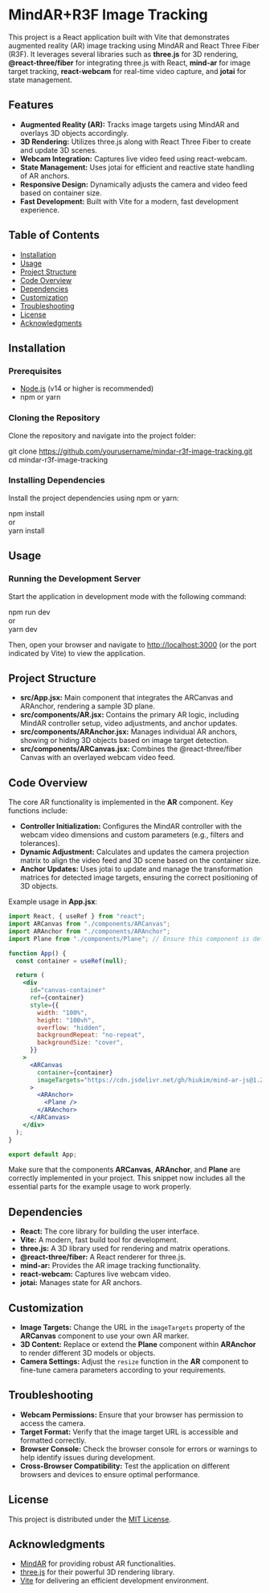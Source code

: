 # MindAR+R3F Image Tracking

This project is a React application built with Vite that demonstrates augmented reality (AR) image tracking using MindAR and React Three Fiber (R3F). It leverages several libraries such as **three.js** for 3D rendering, **@react-three/fiber** for integrating three.js with React, **mind-ar** for image target tracking, **react-webcam** for real-time video capture, and **jotai** for state management.

## Features

- **Augmented Reality (AR):** Tracks image targets using MindAR and overlays 3D objects accordingly.
- **3D Rendering:** Utilizes three.js along with React Three Fiber to create and update 3D scenes.
- **Webcam Integration:** Captures live video feed using react-webcam.
- **State Management:** Uses jotai for efficient and reactive state handling of AR anchors.
- **Responsive Design:** Dynamically adjusts the camera and video feed based on container size.
- **Fast Development:** Built with Vite for a modern, fast development experience.

## Table of Contents

- [Installation](#installation)
- [Usage](#usage)
- [Project Structure](#project-structure)
- [Code Overview](#code-overview)
- [Dependencies](#dependencies)
- [Customization](#customization)
- [Troubleshooting](#troubleshooting)
- [License](#license)
- [Acknowledgments](#acknowledgments)

## Installation

### Prerequisites

- [Node.js](https://nodejs.org/) (v14 or higher is recommended)
- npm or yarn

### Cloning the Repository

Clone the repository and navigate into the project folder:

git clone https://github.com/yourusername/mindar-r3f-image-tracking.git  
cd mindar-r3f-image-tracking

### Installing Dependencies

Install the project dependencies using npm or yarn:

npm install  
or  
yarn install

## Usage

### Running the Development Server

Start the application in development mode with the following command:

npm run dev  
or  
yarn dev

Then, open your browser and navigate to [http://localhost:3000](http://localhost:3000) (or the port indicated by Vite) to view the application.

## Project Structure

- **src/App.jsx:** Main component that integrates the ARCanvas and ARAnchor, rendering a sample 3D plane.
- **src/components/AR.jsx:** Contains the primary AR logic, including MindAR controller setup, video adjustments, and anchor updates.
- **src/components/ARAnchor.jsx:** Manages individual AR anchors, showing or hiding 3D objects based on image target detection.
- **src/components/ARCanvas.jsx:** Combines the @react-three/fiber Canvas with an overlayed webcam video feed.

## Code Overview

The core AR functionality is implemented in the **AR** component. Key functions include:

- **Controller Initialization:** Configures the MindAR controller with the webcam video dimensions and custom parameters (e.g., filters and tolerances).
- **Dynamic Adjustment:** Calculates and updates the camera projection matrix to align the video feed and 3D scene based on the container size.
- **Anchor Updates:** Uses jotai to update and manage the transformation matrices for detected image targets, ensuring the correct positioning of 3D objects.

Example usage in **App.jsx**:


```jsx
import React, { useRef } from "react";
import ARCanvas from "./components/ARCanvas";
import ARAnchor from "./components/ARAnchor";
import Plane from "./components/Plane"; // Ensure this component is defined or adjust the import accordingly

function App() {
  const container = useRef(null);

  return (
    <div
      id="canvas-container"
      ref={container}
      style={{
        width: "100%",
        height: "100vh",
        overflow: "hidden",
        backgroundRepeat: "no-repeat",
        backgroundSize: "cover",
      }}
    >
      <ARCanvas
        container={container}
        imageTargets="https://cdn.jsdelivr.net/gh/hiukim/mind-ar-js@1.2.5/examples/image-tracking/assets/card-example/card.mind"
      >
        <ARAnchor>
          <Plane />
        </ARAnchor>
      </ARCanvas>
    </div>
  );
}

export default App;
```

Make sure that the components **ARCanvas**, **ARAnchor**, and **Plane** are correctly implemented in your project. This snippet now includes all the essential parts for the example usage to work properly.
## Dependencies

- **React:** The core library for building the user interface.
- **Vite:** A modern, fast build tool for development.
- **three.js:** A 3D library used for rendering and matrix operations.
- **@react-three/fiber:** A React renderer for three.js.
- **mind-ar:** Provides the AR image tracking functionality.
- **react-webcam:** Captures live webcam video.
- **jotai:** Manages state for AR anchors.

## Customization

- **Image Targets:** Change the URL in the `imageTargets` property of the **ARCanvas** component to use your own AR marker.
- **3D Content:** Replace or extend the **Plane** component within **ARAnchor** to render different 3D models or objects.
- **Camera Settings:** Adjust the `resize` function in the **AR** component to fine-tune camera parameters according to your requirements.

## Troubleshooting

- **Webcam Permissions:** Ensure that your browser has permission to access the camera.
- **Target Format:** Verify that the image target URL is accessible and formatted correctly.
- **Browser Console:** Check the browser console for errors or warnings to help identify issues during development.
- **Cross-Browser Compatibility:** Test the application on different browsers and devices to ensure optimal performance.

## License

This project is distributed under the [MIT License](LICENSE).

## Acknowledgments

- [MindAR](https://hiukim.github.io/mind-ar-js-doc/) for providing robust AR functionalities.
- [three.js](https://threejs.org/) for their powerful 3D rendering library.
- [Vite](https://vitejs.dev/) for delivering an efficient development environment.

